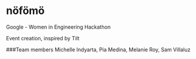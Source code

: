 # nöfömö
Google - Women in Engineering Hackathon

Event creation, inspired by Tilt

###Team members
Michelle Indyarta, Pia Medina, Melanie Roy, Sam Villaluz
